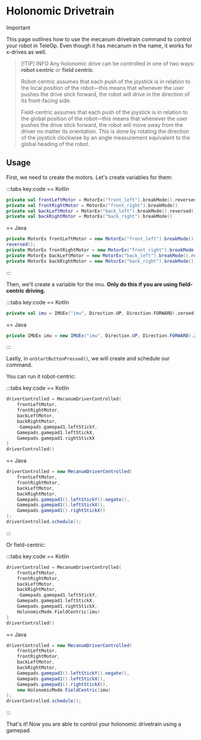 # Holonomic Drivetrain

> [!IMPORTANT]
> This page outlines how to use the mecanum drivetrain command to control your
> robot in TeleOp. Even though it has mecanum in the name, it works for x-drives
> as well.

> [!TIP] INFO
> Any holonomic drive can be controlled in one of two ways: **robot centric** or
**field centric**.
>
> Robot-centric assumes that each push of the joystick is in relation to the
> local position of the robot—this means that whenever the user pushes the drive
> stick forward, the robot will drive in the direction of its front-facing side.
>
> Field-centric assumes that each push of the joystick is in relation to the
> global position of the robot—this means that whenever the user pushes the
> drive
> stick forward, the robot will move away from the driver no matter its
> orientation. This is done by rotating the direction of the joystick clockwise
> by
> an angle measurement equivalent to the global heading of the robot.

## Usage

First, we need to create the motors. Let's create variables for them:

:::tabs key:code
== Kotlin

```kotlin
private val frontLeftMotor = MotorEx("front_left").breakMode().reversed()
private val frontRightMotor = MotorEx("front_right").breakMode()
private val backLeftMotor = MotorEx("back_left").breakMode().reversed()
private val backRightMotor = MotorEx("back_right").breakMode()
```

== Java

```java
private MotorEx frontLeftMotor = new MotorEx("front_left").breakMode().
reversed();
private MotorEx frontRightMotor = new MotorEx("front_right").breakMode();
private MotorEx backLeftMotor = new MotorEx("back_left").breakMode().reversed();
private MotorEx backRightMotor = new MotorEx("back_right").breakMode();
```

:::

Then, we'll create a variable for the imu. **Only do this if you are using
field-centric driving.**

:::tabs key:code
== Kotlin

```kotlin
private val imu = IMUEx("imu", Direction.UP, Direction.FORWARD).zeroed()
```

== Java

```java
private IMUEx imu = new IMUEx("imu", Direction.UP, Direction.FORWARD).zeroed()
```

:::


Lastly, in `onStartButtonPressed()`, we will create and schedule our command.

You can run it robot-centric:

:::tabs key:code
== Kotlin

```kotlin
driverControlled = MecanumDriverControlled(
    frontLeftMotor,
    frontRightMotor,
    backLeftMotor,
    backRightMotor,
    -Gamepads.gamepad1.leftStickY,
    Gamepads.gamepad1.leftStickX,
    Gamepads.gamepad1.rightStickX
)
driverControlled()
```

== Java

```java
driverControlled = new MecanumDriverControlled(
    frontLeftMotor,
    frontRightMotor,
    backLeftMotor,
    backRightMotor,
    Gamepads.gamepad1().leftStickY().negate(),
    Gamepads.gamepad1().leftStickX(),
    Gamepads.gamepad1().rightStickX()
);
driverControlled.schedule();
```

:::

Or field-centric:

:::tabs key:code
== Kotlin

```kotlin
driverControlled = MecanumDriverControlled(
    frontLeftMotor,
    frontRightMotor,
    backLeftMotor,
    backRightMotor,
    -Gamepads.gamepad1.leftStickY,
    Gamepads.gamepad1.leftStickX,
    Gamepads.gamepad1.rightStickX,
    HolonomicMode.FieldCentric(imu)
)
driverControlled()
```

== Java

```java
driverControlled = new MecanumDriverControlled(
    frontLeftMotor,
    frontRightMotor,
    backLeftMotor,
    backRightMotor,
    Gamepads.gamepad1().leftStickY().negate(),
    Gamepads.gamepad1().leftStickX(),
    Gamepads.gamepad1().rightStickX(),
    new HolonomicMode.FieldCentric(imu)
);
driverControlled.schedule();
```

:::

That's it! Now you are able to control your holonomic drivetrain using a
gamepad.
